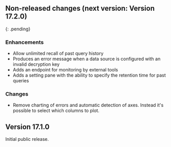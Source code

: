 ## Non-released changes (next version: Version 17.2.0)
{: .pending}

### Enhancements

- Allow unlimited recall of past query history
- Produces an error message when a data source is configured with an invalid decryption key
- Adds an endpoint for monitoring by external tools
- Adds a setting pane with the ability to specify the retention time for past queries

### Changes

- Remove charting of errors and automatic detection of axes. Instead it's possible to
select which columns to plot.

## Version 17.1.0

Initial public release.
